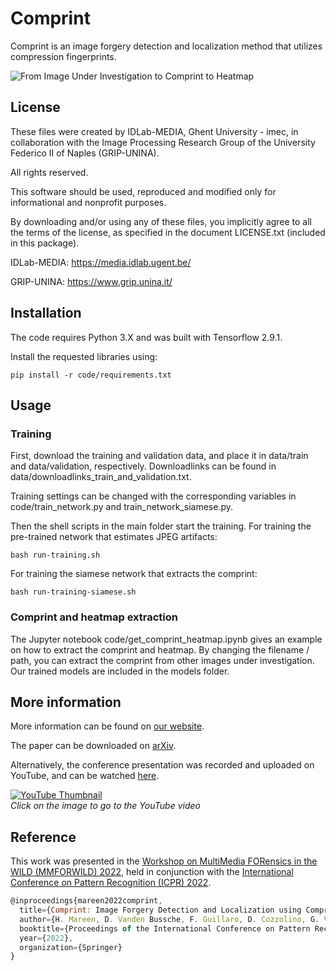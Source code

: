 # Comprint
Comprint is an image forgery detection and localization method that utilizes compression fingerprints.

![From Image Under Investigation to Comprint to Heatmap](https://cloud.ilabt.imec.be/index.php/apps/files_sharing/publicpreview/tyKrmgEkLExqpRk?x=1908&y=591&a=true&file=Comprint_feature.jpg&scalingup=0)

## License
These files were created by IDLab-MEDIA, Ghent University - imec, in collaboration with the Image Processing Research Group of the University Federico II of Naples (GRIP-UNINA).

All rights reserved.

This software should be used, reproduced and modified only for informational and nonprofit purposes.

By downloading and/or using any of these files, you implicitly agree to all the terms of the license, as specified in the document LICENSE.txt (included in this package).

IDLab-MEDIA: https://media.idlab.ugent.be/

GRIP-UNINA: https://www.grip.unina.it/

## Installation
The code requires Python 3.X and was built with Tensorflow 2.9.1.

Install the requested libraries using:
```
pip install -r code/requirements.txt
```

## Usage
### Training
First, download the training and validation data, and place it in data/train and data/validation, respectively.
Downloadlinks can be found in data/downloadlinks_train_and_validation.txt.

Training settings can be changed with the corresponding variables in code/train_network.py and train_network_siamese.py.

Then the shell scripts in the main folder start the training. For training the pre-trained network that estimates JPEG artifacts:

```
bash run-training.sh
```

For training the siamese network that extracts the comprint:
```
bash run-training-siamese.sh
```

### Comprint and heatmap extraction
The Jupyter notebook code/get_comprint_heatmap.ipynb gives an example on how to extract the comprint and heatmap. By changing the filename / path, you can extract the comprint from other images under investigation. Our trained models are included in the models folder.

## More information
More information can be found on [our website](https://media.idlab.ugent.be/comprint).

The paper can be downloaded on [arXiv](https://arxiv.org/abs/2210.02227).

Alternatively, the conference presentation was recorded and uploaded on YouTube, and can be watched [here](https://www.youtube.com/watch?v=n3PrHJ-kWUE).

[![YouTube Thumbnail](https://cloud.ilabt.imec.be/index.php/apps/files_sharing/publicpreview/XtQQACQkXxLmFjF?x=1908&y=591&a=true&file=Comprint%2520YouTube%2520Thumbnail%2520Play%2520Icon.png)](https://www.youtube.com/watch?v=n3PrHJ-kWUE)<br>
*Click on the image to go to the YouTube video*

## Reference
This work was presented in the [Workshop on MultiMedia FORensics in the WILD (MMFORWILD) 2022](https://iplab.dmi.unict.it/mmforwild22/), held in conjunction with the [International Conference on Pattern Recognition (ICPR) 2022](https://www.icpr2022.com/).

```js
@inproceedings{mareen2022comprint,
  title={Comprint: Image Forgery Detection and Localization using Compression Fingerprints},
  author={H. Mareen, D. Vanden Bussche, F. Guillaro, D. Cozzolino, G. Van Wallendael, P. Lambert, L. Verdoliva},
  booktitle={Proceedings of the International Conference on Pattern Recognition},
  year={2022},
  organization={Springer}
} 
```
